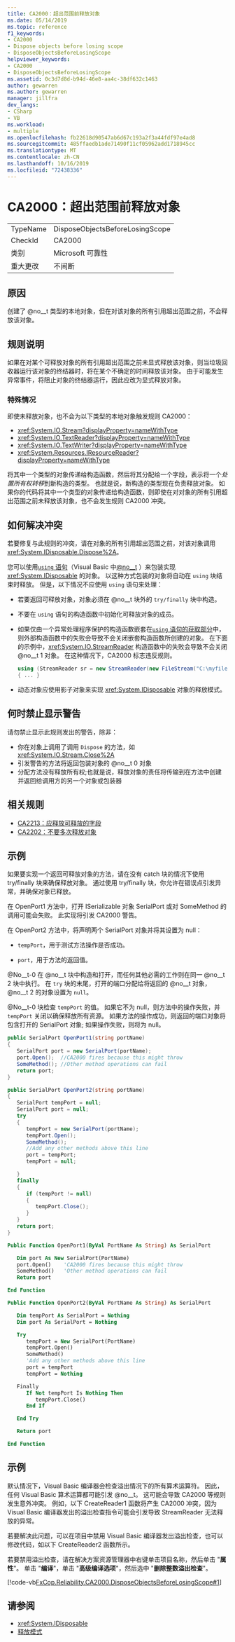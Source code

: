 ```yaml
---
title: CA2000：超出范围前释放对象
ms.date: 05/14/2019
ms.topic: reference
f1_keywords:
- CA2000
- Dispose objects before losing scope
- DisposeObjectsBeforeLosingScope
helpviewer_keywords:
- CA2000
- DisposeObjectsBeforeLosingScope
ms.assetid: 0c3d7d8d-b94d-46e8-aa4c-38df632c1463
author: gewarren
ms.author: gewarren
manager: jillfra
dev_langs:
- CSharp
- VB
ms.workload:
- multiple
ms.openlocfilehash: fb22618d90547ab6d67c193a2f3a44fdf97e4ad8
ms.sourcegitcommit: 485ffaedb1ade71490f11cf05962add1718945cc
ms.translationtype: MT
ms.contentlocale: zh-CN
ms.lasthandoff: 10/16/2019
ms.locfileid: "72438336"
---
```

# <a name="ca2000-dispose-objects-before-losing-scope"></a>CA2000：超出范围前释放对象

|||
|-|-|
|TypeName|DisposeObjectsBeforeLosingScope|
|CheckId|CA2000|
|类别|Microsoft 可靠性|
|重大更改|不间断|

## <a name="cause"></a>原因

创建了 @no__t 类型的本地对象，但在对该对象的所有引用超出范围之前，不会释放该对象。

## <a name="rule-description"></a>规则说明

如果在对某个可释放对象的所有引用超出范围之前未显式释放该对象，则当垃圾回收器运行该对象的终结器时，将在某个不确定的时间释放该对象。 由于可能发生异常事件，将阻止对象的终结器运行，因此应改为显式释放对象。

### <a name="special-cases"></a>特殊情况

即使未释放对象，也不会为以下类型的本地对象触发规则 CA2000：

- <xref:System.IO.Stream?displayProperty=nameWithType>
- <xref:System.IO.TextReader?displayProperty=nameWithType>
- <xref:System.IO.TextWriter?displayProperty=nameWithType>
- <xref:System.Resources.IResourceReader?displayProperty=nameWithType>

将其中一个类型的对象传递给构造函数，然后将其分配给一个字段，表示将一个*处置所有权转移*到新构造的类型。 也就是说，新构造的类型现在负责释放对象。 如果你的代码将其中一个类型的对象传递给构造函数，则即使在对对象的所有引用超出范围之前未释放该对象，也不会发生规则 CA2000 冲突。

## <a name="how-to-fix-violations"></a>如何解决冲突

若要修复与此规则的冲突，请在对象的所有引用超出范围之前，对该对象调用 <xref:System.IDisposable.Dispose%2A>。

您可以使用[`using` 语句](/dotnet/csharp/language-reference/keywords/using-statement)（Visual Basic 中[@no__t](/dotnet/visual-basic/language-reference/statements/using-statement) ）来包装实现 <xref:System.IDisposable> 的对象。 以这种方式包装的对象将自动在 `using` 块结束时释放。 但是，以下情况不应使用 `using` 语句来处理：

- 若要返回可释放对象，对象必须在 @no__t 块外的 `try/finally` 块中构造。

- 不要在 `using` 语句的构造函数中初始化可释放对象的成员。

- 如果仅由一个异常处理程序保护的构造函数嵌套在[`using` 语句的获取部分](/dotnet/csharp/language-reference/language-specification/statements#the-using-statement)中，则外部构造函数中的失败会导致不会关闭嵌套构造函数所创建的对象。 在下面的示例中，<xref:System.IO.StreamReader> 构造函数中的失败会导致不会关闭 @no__t 1 对象。 在这种情况下，CA2000 标志违反规则。

   ```csharp
   using (StreamReader sr = new StreamReader(new FileStream("C:\myfile.txt", FileMode.Create)))
   { ... }
   ```

- 动态对象应使用影子对象来实现 <xref:System.IDisposable> 对象的释放模式。

## <a name="when-to-suppress-warnings"></a>何时禁止显示警告

请勿禁止显示此规则发出的警告，除非：

- 你在对象上调用了调用 `Dispose` 的方法，如 <xref:System.IO.Stream.Close%2A>
- 引发警告的方法将返回包装对象的 @no__t 0 对象
- 分配方法没有释放所有权;也就是说，释放对象的责任将传输到在方法中创建并返回给调用方的另一个对象或包装器

## <a name="related-rules"></a>相关规则

- [CA2213：应释放可释放的字段](../code-quality/ca2213.md)
- [CA2202：不要多次释放对象](../code-quality/ca2202.md)

## <a name="example"></a>示例

如果要实现一个返回可释放对象的方法，请在没有 catch 块的情况下使用 try/finally 块来确保释放对象。 通过使用 try/finally 块，你允许在错误点引发异常，并确保对象已释放。

在 OpenPort1 方法中，打开 ISerializable 对象 SerialPort 或对 SomeMethod 的调用可能会失败。 此实现将引发 CA2000 警告。

在 OpenPort2 方法中，将声明两个 SerialPort 对象并将其设置为 null：

- `tempPort`，用于测试方法操作是否成功。

- `port`，用于方法的返回值。

@No__t-0 在 @no__t 块中构造和打开，而任何其他必需的工作则在同一 @no__t 2 块中执行。 在 `try` 块的末尾，打开的端口分配给将返回的 @no__t 对象，@no__t 2 的对象设置为 `null`。

@No__t-0 块检查 `tempPort` 的值。 如果它不为 null，则方法中的操作失败，并 `tempPort` 关闭以确保释放所有资源。 如果方法的操作成功，则返回的端口对象将包含打开的 SerialPort 对象; 如果操作失败，则将为 null。

```csharp
public SerialPort OpenPort1(string portName)
{
   SerialPort port = new SerialPort(portName);
   port.Open();  //CA2000 fires because this might throw
   SomeMethod(); //Other method operations can fail
   return port;
}

public SerialPort OpenPort2(string portName)
{
   SerialPort tempPort = null;
   SerialPort port = null;
   try
   {
      tempPort = new SerialPort(portName);
      tempPort.Open();
      SomeMethod();
      //Add any other methods above this line
      port = tempPort;
      tempPort = null;

   }
   finally
   {
      if (tempPort != null)
      {
         tempPort.Close();
      }
   }
   return port;
}
```

```vb
Public Function OpenPort1(ByVal PortName As String) As SerialPort

   Dim port As New SerialPort(PortName)
   port.Open()    'CA2000 fires because this might throw
   SomeMethod()   'Other method operations can fail
   Return port

End Function

Public Function OpenPort2(ByVal PortName As String) As SerialPort

   Dim tempPort As SerialPort = Nothing
   Dim port As SerialPort = Nothing

   Try
      tempPort = New SerialPort(PortName)
      tempPort.Open()
      SomeMethod()
      'Add any other methods above this line
      port = tempPort
      tempPort = Nothing

   Finally
      If Not tempPort Is Nothing Then
         tempPort.Close()
      End If

   End Try

   Return port

End Function
```

## <a name="example"></a>示例

默认情况下，Visual Basic 编译器会检查溢出情况下的所有算术运算符。 因此，任何 Visual Basic 算术运算都可能引发 @no__t。 这可能会导致 CA2000 等规则发生意外冲突。 例如，以下 CreateReader1 函数将产生 CA2000 冲突，因为 Visual Basic 编译器发出的溢出检查指令可能会引发导致 StreamReader 无法释放的异常。

若要解决此问题，可以在项目中禁用 Visual Basic 编译器发出溢出检查，也可以修改代码，如以下 CreateReader2 函数所示。

若要禁用溢出检查，请在解决方案资源管理器中右键单击项目名称，然后单击 "**属性**"。 单击 "**编译**"，单击 "**高级编译选项**"，然后选中 "**删除整数溢出检查**"。

[!code-vb[FxCop.Reliability.CA2000.DisposeObjectsBeforeLosingScope#1](../code-quality/codesnippet/VisualBasic/ca2000-dispose-objects-before-losing-scope-vboverflow_1.vb)]

## <a name="see-also"></a>请参阅

- <xref:System.IDisposable>
- [释放模式](/dotnet/standard/design-guidelines/dispose-pattern)
